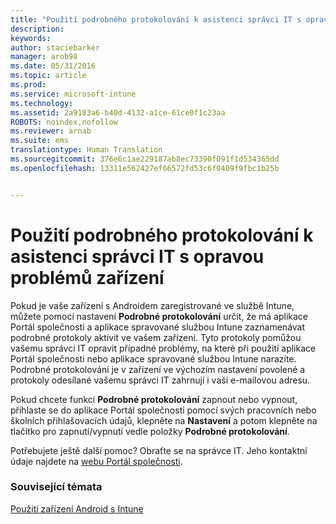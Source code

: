 ```yaml
---
title: "Použití podrobného protokolování k asistenci správci IT s opravou problémů zařízení | Microsoft Intune"
description: 
keywords: 
author: staciebarker
manager: arob98
ms.date: 05/31/2016
ms.topic: article
ms.prod: 
ms.service: microsoft-intune
ms.technology: 
ms.assetid: 2a9183a6-b40d-4132-a1ce-61ce0f1c23aa
ROBOTS: noindex,nofollow
ms.reviewer: arnab
ms.suite: ems
translationtype: Human Translation
ms.sourcegitcommit: 376e6c1ae229187ab8ec73390f091f1d534365dd
ms.openlocfilehash: 13311e562427ef66572fd53c6f0409f9fbc1b25b


---
```



# Použití podrobného protokolování k asistenci správci IT s opravou problémů zařízení

Pokud je vaše zařízení s Androidem zaregistrované ve službě Intune, můžete pomocí nastavení **Podrobné protokolování** určit, že má aplikace Portál společnosti a aplikace spravované službou Intune zaznamenávat podrobné protokoly aktivit ve vašem zařízení. Tyto protokoly pomůžou vašemu správci IT opravit případné problémy, na které při použití aplikace Portál společnosti nebo aplikace spravované službou Intune narazíte. Podrobné protokolování je v zařízení ve výchozím nastavení povolené a protokoly odesílané vašemu správci IT zahrnují i vaši e-mailovou adresu.

Pokud chcete funkci **Podrobné protokolování** zapnout nebo vypnout, přihlaste se do aplikace Portál společnosti pomocí svých pracovních nebo školních přihlašovacích údajů, klepněte na **Nastavení** a potom klepněte na tlačítko pro zapnutí/vypnutí vedle položky **Podrobné protokolování**.

Potřebujete ještě další pomoc? Obraťte se na správce IT. Jeho kontaktní údaje najdete na [webu Portál společnosti](http://portal.manage.microsoft.com).

### Související témata
[Použití zařízení Android s Intune](using-your-android-device-with-intune.md)


<!--HONumber=Jul16_HO3-->


